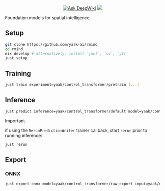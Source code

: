 <p align="center">
 <a href="https://deepwiki.com/yaak-ai/rmind"><img src="https://deepwiki.com/badge.svg" alt="Ask DeepWiki"></a>
 <img src="https://github.com/yaak-ai/rmind/actions/workflows/ci.yaml/badge.svg">
</p>

Foundation models for spatial intelligence.

## Setup

```bash
git clone https://github.com/yaak-ai/rmind
cd rmind
nix develop # alternatively, install `just`, `uv`, `ytt`
just setup
```

## Training

```bash
just train experiment=yaak/control_transformer/pretrain [...]
```

## Inference

```bash
just predict inference=yaak/control_transformer/default model=yaak/control_transformer/pretrained model.artifact=yaak/rmind/model-{run_id}:v{version} [+model.map_location=cuda:0] [+model.strict=false]
```

> [!IMPORTANT]
> if using the `RerunPredictionWriter` trainer callback, start `rerun` prior to running inference:
>
> ```bash
> just rerun
> ```

## Export

### ONNX

```bash
just export-onnx model=yaak/control_transformer/raw_export input=yaak/control_transformer/dummy +report=true
```
